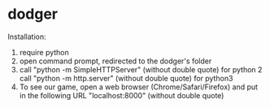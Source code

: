 # dodger

Installation:

1. require python
2. open command prompt, redirected to the dodger's folder
3. call "python -m SimpleHTTPServer" (without double quote) for python 2
   call "python -m http.server" (without double quote) for python3 
4. To see our game, open a web browser (Chrome/Safari/Firefox) and put in the following URL "localhost:8000" (without double quote)
